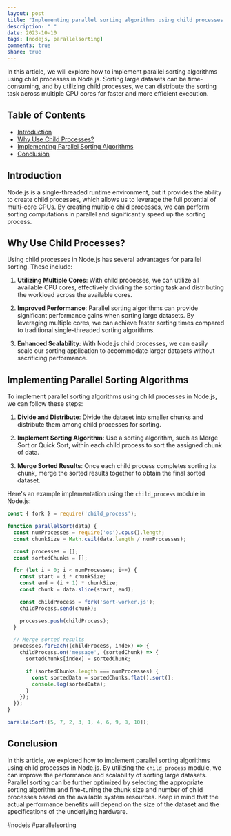 ```yaml
---
layout: post
title: "Implementing parallel sorting algorithms using child processes in Node.js"
description: " "
date: 2023-10-10
tags: [nodejs, parallelsorting]
comments: true
share: true
---
```


In this article, we will explore how to implement parallel sorting algorithms using child processes in Node.js. Sorting large datasets can be time-consuming, and by utilizing child processes, we can distribute the sorting task across multiple CPU cores for faster and more efficient execution.

## Table of Contents
- [Introduction](#introduction)
- [Why Use Child Processes?](#why-use-child-processes)
- [Implementing Parallel Sorting Algorithms](#implementing-parallel-sorting-algorithms)
- [Conclusion](#conclusion)

## Introduction
Node.js is a single-threaded runtime environment, but it provides the ability to create child processes, which allows us to leverage the full potential of multi-core CPUs. By creating multiple child processes, we can perform sorting computations in parallel and significantly speed up the sorting process.

## Why Use Child Processes?
Using child processes in Node.js has several advantages for parallel sorting. These include:

1. **Utilizing Multiple Cores**: With child processes, we can utilize all available CPU cores, effectively dividing the sorting task and distributing the workload across the available cores.

2. **Improved Performance**: Parallel sorting algorithms can provide significant performance gains when sorting large datasets. By leveraging multiple cores, we can achieve faster sorting times compared to traditional single-threaded sorting algorithms.

3. **Enhanced Scalability**: With Node.js child processes, we can easily scale our sorting application to accommodate larger datasets without sacrificing performance.

## Implementing Parallel Sorting Algorithms
To implement parallel sorting algorithms using child processes in Node.js, we can follow these steps:

1. **Divide and Distribute**: Divide the dataset into smaller chunks and distribute them among child processes for sorting.

2. **Implement Sorting Algorithm**: Use a sorting algorithm, such as Merge Sort or Quick Sort, within each child process to sort the assigned chunk of data.

3. **Merge Sorted Results**: Once each child process completes sorting its chunk, merge the sorted results together to obtain the final sorted dataset.

Here's an example implementation using the `child_process` module in Node.js:

```javascript
const { fork } = require('child_process');

function parallelSort(data) {
  const numProcesses = require('os').cpus().length;
  const chunkSize = Math.ceil(data.length / numProcesses);

  const processes = [];
  const sortedChunks = [];

  for (let i = 0; i < numProcesses; i++) {
    const start = i * chunkSize;
    const end = (i + 1) * chunkSize;
    const chunk = data.slice(start, end);

    const childProcess = fork('sort-worker.js');
    childProcess.send(chunk);

    processes.push(childProcess);
  }

  // Merge sorted results
  processes.forEach((childProcess, index) => {
    childProcess.on('message', (sortedChunk) => {
      sortedChunks[index] = sortedChunk;

      if (sortedChunks.length === numProcesses) {
        const sortedData = sortedChunks.flat().sort();
        console.log(sortedData);
      }
    });
  });
}

parallelSort([5, 7, 2, 3, 1, 4, 6, 9, 8, 10]);
```

## Conclusion
In this article, we explored how to implement parallel sorting algorithms using child processes in Node.js. By utilizing the `child_process` module, we can improve the performance and scalability of sorting large datasets. Parallel sorting can be further optimized by selecting the appropriate sorting algorithm and fine-tuning the chunk size and number of child processes based on the available system resources. Keep in mind that the actual performance benefits will depend on the size of the dataset and the specifications of the underlying hardware. 

#nodejs #parallelsorting